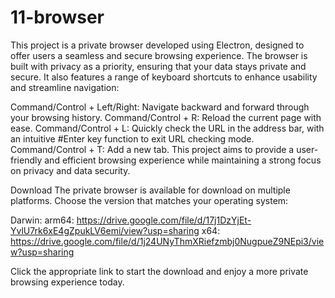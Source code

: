 # 11-browser

This project is a private browser developed using Electron, designed to offer users a seamless and secure browsing experience. The browser is built with privacy as a priority, ensuring that your data stays private and secure. It also features a range of keyboard shortcuts to enhance usability and streamline navigation:

Command/Control + Left/Right: Navigate backward and forward through your browsing history.
Command/Control + R: Reload the current page with ease.
Command/Control + L: Quickly check the URL in the address bar, with an intuitive #Enter key function to exit URL checking mode.
Command/Control + T: Add a new tab.
This project aims to provide a user-friendly and efficient browsing experience while maintaining a strong focus on privacy and data security.

Download
The private browser is available for download on multiple platforms. Choose the version that matches your operating system:

Darwin: 
        arm64: https://drive.google.com/file/d/17j1DzYjEt-YvlU7rk6xE4gZpukLV6emi/view?usp=sharing
        x64: https://drive.google.com/file/d/1j24UNyThmXRiefzmbj0NugpueZ9NEpi3/view?usp=sharing 

Click the appropriate link to start the download and enjoy a more private browsing experience today.
